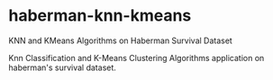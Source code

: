 # haberman-knn-kmeans
KNN and KMeans Algorithms on Haberman Survival Dataset

Knn Classification and K-Means Clustering Algorithms application on haberman's survival dataset.
